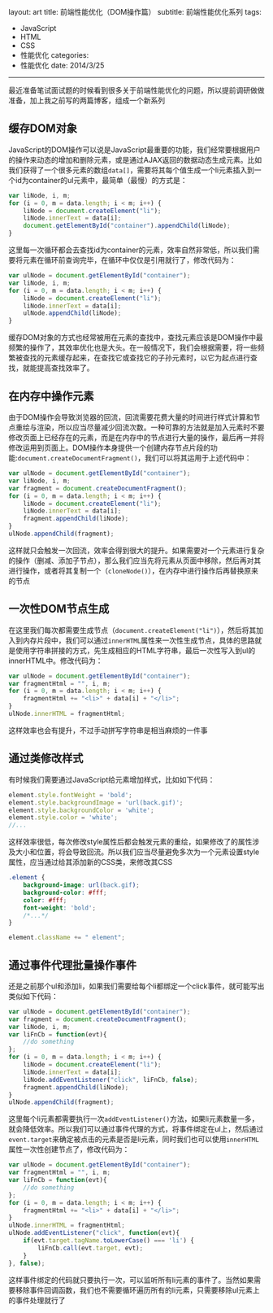 layout: art
title: 前端性能优化（DOM操作篇）
subtitle: 前端性能优化系列
tags: 
- JavaScript
- HTML
- CSS
- 性能优化
categories: 
- 性能优化
date: 2014/3/25
---

最近准备笔试面试题的时候看到很多关于前端性能优化的问题，所以提前调研做做准备，加上我之前写的两篇博客，组成一个新系列

<!-- more -->

## 缓存DOM对象
JavaScript的DOM操作可以说是JavaScript最重要的功能，我们经常要根据用户的操作来动态的增加和删除元素，或是通过AJAX返回的数据动态生成元素。比如我们获得了一个很多元素的数组`data[]`，需要将其每个值生成一个li元素插入到一个id为container的ul元素中，最简单（最慢）的方式是：

```javascript
var liNode, i, m;
for (i = 0, m = data.length; i < m; i++) {
    liNode = document.createElement("li");
    liNode.innerText = data[i];
    document.getElementById("container").appendChild(liNode);
}
```

这里每一次循环都会去查找id为container的元素，效率自然非常低，所以我们需要将元素在循环前查询完毕，在循环中仅仅是引用就行了，修改代码为：

```javascript
var ulNode = document.getElementById("container");
var liNode, i, m;
for (i = 0, m = data.length; i < m; i++) {
    liNode = document.createElement("li");
    liNode.innerText = data[i];
    ulNode.appendChild(liNode);
}
```

缓存DOM对象的方式也经常被用在元素的查找中，查找元素应该是DOM操作中最频繁的操作了，其效率优化也是大头。在一般情况下，我们会根据需要，将一些频繁被查找的元素缓存起来，在查找它或查找它的子孙元素时，以它为起点进行查找，就能提高查找效率了。

## 在内存中操作元素
由于DOM操作会导致浏览器的回流，回流需要花费大量的时间进行样式计算和节点重绘与渲染，所以应当尽量减少回流次数。一种可靠的方法就是加入元素时不要修改页面上已经存在的元素，而是在内存中的节点进行大量的操作，最后再一并将修改运用到页面上。DOM操作本身提供一个创建内存节点片段的功能:`document.createDocumentFragment()`，我们可以将其运用于上述代码中：
```javascript
var ulNode = document.getElementById("container");
var liNode, i, m;
var fragment = document.createDocumentFragment();
for (i = 0, m = data.length; i < m; i++) {
    liNode = document.createElement("li");
    liNode.innerText = data[i];
    fragment.appendChild(liNode);
}
ulNode.appendChild(fragment);
```
这样就只会触发一次回流，效率会得到很大的提升。如果需要对一个元素进行复杂的操作（删减、添加子节点），那么我们应当先将元素从页面中移除，然后再对其进行操作，或者将其复制一个（`cloneNode()`），在内存中进行操作后再替换原来的节点

## 一次性DOM节点生成
在这里我们每次都需要生成节点（`document.createElement("li")`），然后将其加入到内存片段中，我们可以通过`innerHTML`属性来一次性生成节点，具体的思路就是使用字符串拼接的方式，先生成相应的HTML字符串，最后一次性写入到ul的innerHTML中。修改代码为：
```javascript
var ulNode = document.getElementById("container");
var fragmentHtml = "", i, m;
for (i = 0, m = data.length; i < m; i++) {
    fragmentHtml += "<li>" + data[i] + "</li>";
}
ulNode.innerHTML = fragmentHtml;
```
这样效率也会有提升，不过手动拼写字符串是相当麻烦的一件事

## 通过类修改样式
有时候我们需要通过JavaScript给元素增加样式，比如如下代码：
```javascript
element.style.fontWeight = 'bold';
element.style.backgroundImage = 'url(back.gif)';
element.style.backgroundColor = 'white';
element.style.color = 'white';
//...
```
这样效率很低，每次修改style属性后都会触发元素的重绘，如果修改了的属性涉及大小和位置，将会导致回流。所以我们应当尽量避免多次为一个元素设置style属性，应当通过给其添加新的CSS类，来修改其CSS
```css
.element {
    background-image: url(back.gif);
    background-color: #fff;
    color: #fff;
    font-weight: 'bold';
    /*...*/
}
```

```javascript
element.className += " element";
```

## 通过事件代理批量操作事件
还是之前那个ul和添加li，如果我们需要给每个li都绑定一个click事件，就可能写出类似如下代码：
```javascript
var ulNode = document.getElementById("container");
var fragment = document.createDocumentFragment();
var liNode, i, m;
var liFnCb = function(evt){
    //do something
};
for (i = 0, m = data.length; i < m; i++) {
    liNode = document.createElement("li");
    liNode.innerText = data[i];
    liNode.addEventListener("click", liFnCb, false);
    fragment.appendChild(liNode);
}
ulNode.appendChild(fragment);
```
这里每个li元素都需要执行一次`addEventListener()`方法，如果li元素数量一多，就会降低效率。所以我们可以通过事件代理的方式，将事件绑定在ul上，然后通过`event.target`来确定被点击的元素是否是li元素，同时我们也可以使用`innerHTML`属性一次性创建节点了，修改代码为：
```javascript
var ulNode = document.getElementById("container");
var fragmentHtml = "", i, m;
var liFnCb = function(evt){
    //do something
};
for (i = 0, m = data.length; i < m; i++) {
    fragmentHtml += "<li>" + data[i] + "</li>";
}
ulNode.innerHTML = fragmentHtml;
ulNode.addEventListener("click", function(evt){
    if(evt.target.tagName.toLowerCase() === 'li') {
        liFnCb.call(evt.target, evt);
    }
}, false);
```
这样事件绑定的代码就只要执行一次，可以监听所有li元素的事件了。当然如果需要移除事件回调函数，我们也不需要循环遍历所有的li元素，只需要移除ul元素上的事件处理就行了


